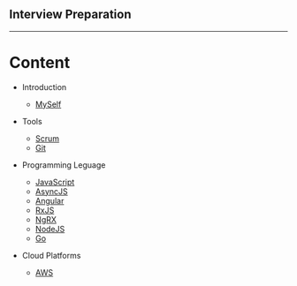 ## Interview Preparation
***

# Content

- Introduction
  - [MySelf](https://github.com/andresgbecerra/co-induction-angular/blob/main/Interview/MySelf.md)
  
- Tools
  - [Scrum](https://github.com/andresgbecerra/co-induction-angular/blob/main/Interview/Scrum.md)
  - [Git](https://github.com/andresgbecerra/co-induction-angular/blob/main/Interview/Git.md)
  
- Programming Leguage
    - [JavaScript](https://github.com/andresgbecerra/co-induction-angular/blob/main/Interview/JavaScript.md)
    - [AsyncJS](https://github.com/andresgbecerra/co-induction-angular/blob/main/Interview/AsyncJS.md)
    - [Angular](https://github.com/andresgbecerra/co-induction-angular/blob/main/Interview/Angular.md)
    - [RxJS](https://github.com/andresgbecerra/co-induction-angular/blob/main/Interview/RxJS.md)
    - [NgRX](https://github.com/andresgbecerra/co-induction-angular/blob/main/Interview/NgRX.md)
    - [NodeJS](https://github.com/andresgbecerra/co-induction-angular/blob/main/Interview/NodeJS.md)
    - [Go](https://github.com/andresgbecerra/co-induction-angular/blob/main/Interview/GO.md)

- Cloud Platforms
  - [AWS](https://github.com/andresgbecerra/co-induction-angular/blob/main/Interview/AWS.md)